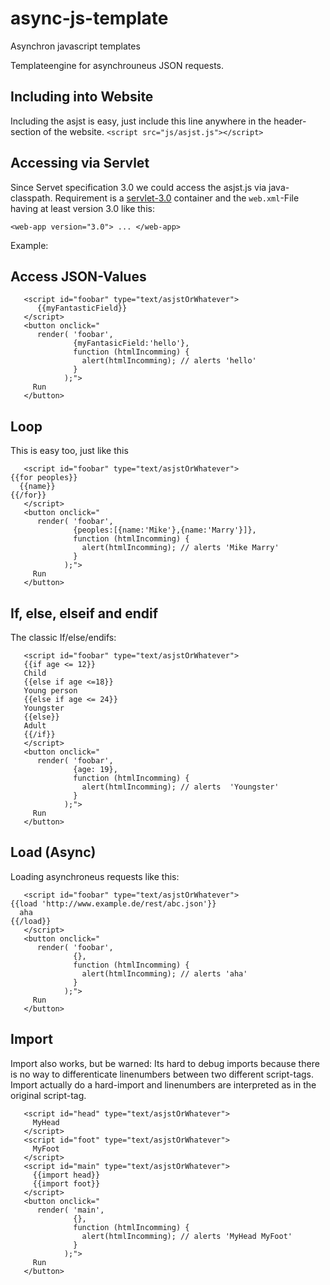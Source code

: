 # async-js-template
Asynchron javascript templates

Templateengine for asynchrouneus JSON requests.

## Including into Website
Including the asjst is easy, just include this line anywhere in the header-section of the website.
`<script src="js/asjst.js"></script>`

## Accessing via Servlet

Since Servet specification 3.0 we could access the asjst.js via java-classpath. Requirement is a [servlet-3.0](http://tomcat.apache.org/whichversion.html) container and the `web.xml`-File having at least version 3.0 like this:

```
<web-app version="3.0"> ... </web-app> 
```

Example:
## Access JSON-Values
```
   <script id="foobar" type="text/asjstOrWhatever">
      {{myFantasticField}}
   </script>
   <button onclick="
      render( 'foobar', 
              {myFantasicField:'hello'}, 
              function (htmlIncomming) {
                alert(htmlIncomming); // alerts 'hello'
              }
            );">
     Run
   </button>
   ```
## Loop

This is easy too, just like this

```
   <script id="foobar" type="text/asjstOrWhatever">
{{for peoples}}
  {{name}}
{{/for}}
   </script>
   <button onclick="
      render( 'foobar', 
              {peoples:[{name:'Mike'},{name:'Marry'}]}, 
              function (htmlIncomming) {
                alert(htmlIncomming); // alerts 'Mike Marry'
              }
            );">
     Run
   </button>
   ```
## If, else, elseif and endif
The classic If/else/endifs:
```
   <script id="foobar" type="text/asjstOrWhatever">
   {{if age <= 12}}
   Child
   {{else if age <=18}}
   Young person
   {{else if age <= 24}}
   Youngster
   {{else}}
   Adult 
   {{/if}}
   </script>
   <button onclick="
      render( 'foobar', 
              {age: 19}, 
              function (htmlIncomming) {
                alert(htmlIncomming); // alerts  'Youngster'
              }
            );">
     Run
   </button>
   ```
## Load (Async)
Loading asynchroneus requests like this:
```
   <script id="foobar" type="text/asjstOrWhatever">
{{load 'http://www.example.de/rest/abc.json'}}
  aha
{{/load}}
   </script>
   <button onclick="
      render( 'foobar', 
              {}, 
              function (htmlIncomming) {
                alert(htmlIncomming); // alerts 'aha'
              }
            );">
     Run
   </button>
   ```
## Import 

Import also works, but be warned: Its hard to debug imports because there is no way to differenticate linenumbers between two different script-tags. Import actually do a hard-import and linenumbers are interpreted as in the original script-tag. 

```
   <script id="head" type="text/asjstOrWhatever">
     MyHead
   </script>
   <script id="foot" type="text/asjstOrWhatever">
     MyFoot
   </script>
   <script id="main" type="text/asjstOrWhatever">
     {{import head}}
     {{import foot}}
   </script>
   <button onclick="
      render( 'main', 
              {}, 
              function (htmlIncomming) {
                alert(htmlIncomming); // alerts 'MyHead MyFoot'
              }
            );">
     Run
   </button>
   ```

## <script> Tags

| Tag      | Meaning                                                                                                                                                                                                                        | Default            | Exmaple           | More informations                                                                                                                                                                                                          |
|----------|--------------------------------------------------------------------------------------------------------------------------------------------------------------------------------------------------------------------------------|--------------------|-------------------|----------------------------------------------------------------------------------------------------------------------------------------------------------------------------------------------------------------------------|
| id       | The ID of the script-tag, must be unique.                                                                                                                                                                                      | Missing by default | id="myTemplate"   | This is HTML-Standard                                                                                                                                                                                                      |
| type     | The type of the contents, used to identify the intend of technical usage                                                                                                                                                       | Missing by default | type="text/asjst" | This is HTML-Standard, we do not special check for the value, asjst will render everything.                                                                                                                                |
| relative | For debug purpose only, while executing its possible to get a Stacktrace, this stacktrace contains linenumbers, to find the correct script-line for the error you have to declare the line, the opening-tag of the Script-Tag  | 0                  | relative="65"     | This is a special attribute and will may be marked as invalid, anyway it may not be helpfull in production-environment. The default-value is wrong in every likelihood.                                                    |
| throws   | For debug purpose only, the resulting javascript for the template is not executed and is thrown to the console to identify illegal javascript syntax.                                                                          | Missing by default | throws="sure"     | This is a special attribute and will may be marked as invalid, anyway it is prohibited in production environment. The pure existence of the attribute guides the engine to throw a exception, no matter what value it has. |

## Variables

A list of variables used by asjst helps in compatiblity-reasons, they are globaly defined.

| Variable Name | Meaning                                                                                      | Default value | Example                                                               | Hints                                                                                                                                                           |
|---------------|----------------------------------------------------------------------------------------------|---------------|-----------------------------------------------------------------------|-----------------------------------------------------------------------------------------------------------------------------------------------------------------|
| asjstDbg      | Debug using the console                                                                      | false         | asjstDbg=true                                                         | True means that the script parses bitchy and kill as soon as possible if something is not "perfect".                                                            |
| varlbl        | The variable-name of the buffer for the template.                                            | crdxf         | varlbl="alternate"                                                    | You must change the variable-name if a field in the json is like this name, otherwise, keep the name as it is.                                                  |
| indexVar      | The variable name of the index-variable in for-loops.                                        | index         | indexVar="alterIndex" {{for list}}   index is {{alterIndex}} {{/for}} | If a field in the list has the name "index", the fieldname is favored and the index-variable containing the index of the loop is not accessible anymore.        |
| evenVar       | The name of the variable used to identify if a loop-cycle is even and not odd.               | even          | {{for list}}  {{even?'even':'odd'}} {{/for}}                          | If a field in the list has the name "even", the fieldname is favored and the even-variable containing the value to be a even cycle is not accessible anymore.   |
| oddVar        | The name of the variable used to identify if a loop-cycle is odd and not even.               | odd           | {{for list}}  {{odd?'odd':'even'}} {{/for}}                           | If a field in the list has the name "odd", the fieldname is favored and the odd-variable containing the value to be a odd cycle is not accessible anymore.      |
| ajaxOptions   | The options to be used by default for ajax-operations.                                       | {}            | {crossDomain:true}                                                    | url, contentType, processData, dataType, error, success are set by asjst you can override the values here, but take care: to override url is not the best idea. |
| spf/epf       | The joker-marker to find replaceables (start placeholder function/ end placeholder function) | 🎸/🎻         | {{import ticktack}}🎸1🎻                                              | Every import and load will create placeholders having an index surrouded by spf/epf;                                                                            |

